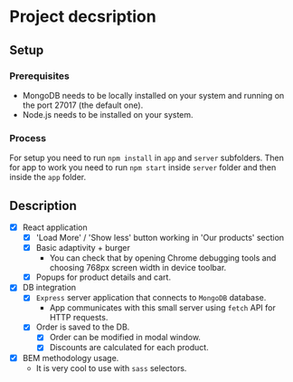 # Project decsription

## Setup
### Prerequisites
- MongoDB needs to be locally installed on your system and running on the port 27017 (the default one).
- Node.js needs to be installed on your system.

### Process
For setup you need to run `npm install` in `app` and `server` subfolders.
Then for app to work you need to run `npm start` inside `server` folder and then inside the `app` folder.

## Description
- [x] React application
    - [x] 'Load More' / 'Show less' button working in 'Our products' section
    - [x] Basic adaptivity + burger
        - You can check that by opening Chrome debugging tools and choosing 768px screen width in device toolbar.
    - [x] Popups for product details and cart.
- [x] DB integration
    - [x] `Express` server application that connects to `MongoDB` database.
        - App communicates with this small server using `fetch` API for HTTP requests.
    - [x] Order is saved to the DB.
        - [x] Order can be modified in modal window.
        - [x] Discounts are calculated for each product.
- [x] BEM methodology usage.
    - It is very cool to use with `sass` selectors.
